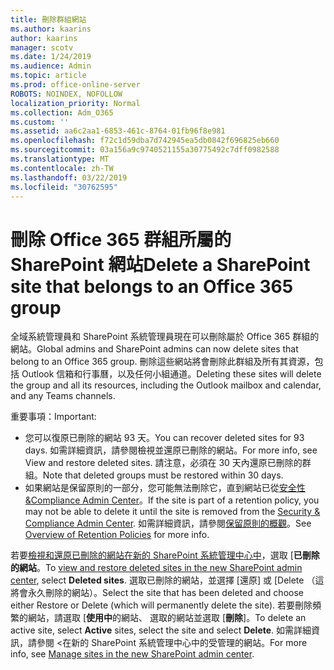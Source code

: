 ```yaml
---
title: 刪除群組網站
ms.author: kaarins
author: kaarins
manager: scotv
ms.date: 1/24/2019
ms.audience: Admin
ms.topic: article
ms.prod: office-online-server
ROBOTS: NOINDEX, NOFOLLOW
localization_priority: Normal
ms.collection: Adm_O365
ms.custom: ''
ms.assetid: aa6c2aa1-6853-461c-8764-01fb96f8e981
ms.openlocfilehash: f72c1d59dba7d742945ea5db0842f696825eb660
ms.sourcegitcommit: 03a156a9c9740521155a30775492c7dff0982588
ms.translationtype: MT
ms.contentlocale: zh-TW
ms.lasthandoff: 03/22/2019
ms.locfileid: "30762595"
---
```

# <a name="delete-a-sharepoint-site-that-belongs-to-an-office-365-group"></a><span data-ttu-id="a2ddc-102">刪除 Office 365 群組所屬的 SharePoint 網站</span><span class="sxs-lookup"><span data-stu-id="a2ddc-102">Delete a SharePoint site that belongs to an Office 365 group</span></span>

<span data-ttu-id="a2ddc-103">全域系統管理員和 SharePoint 系統管理員現在可以刪除屬於 Office 365 群組的網站。</span><span class="sxs-lookup"><span data-stu-id="a2ddc-103">Global admins and SharePoint admins can now delete sites that belong to an Office 365 group.</span></span> <span data-ttu-id="a2ddc-104">刪除這些網站將會刪除此群組及所有其資源，包括 Outlook 信箱和行事曆，以及任何小組通道。</span><span class="sxs-lookup"><span data-stu-id="a2ddc-104">Deleting these sites will delete the group and all its resources, including the Outlook mailbox and calendar, and any Teams channels.</span></span>
  
<span data-ttu-id="a2ddc-105">重要事項：</span><span class="sxs-lookup"><span data-stu-id="a2ddc-105">Important:</span></span>
- <span data-ttu-id="a2ddc-106">您可以復原已刪除的網站 93 天。</span><span class="sxs-lookup"><span data-stu-id="a2ddc-106">You can recover deleted sites for 93 days.</span></span> <span data-ttu-id="a2ddc-107">如需詳細資訊，請參閱檢視並還原已刪除的網站。</span><span class="sxs-lookup"><span data-stu-id="a2ddc-107">For more info, see View and restore deleted sites.</span></span> <span data-ttu-id="a2ddc-108">請注意，必須在 30 天內還原已刪除的群組。</span><span class="sxs-lookup"><span data-stu-id="a2ddc-108">Note that deleted groups must be restored within 30 days.</span></span> 
- <span data-ttu-id="a2ddc-109">如果網站是保留原則的一部分，您可能無法刪除它，直到網站已從[安全性&amp;Compliance Admin Center](https://protection.office.com/?rfr=AdminCenter#/retention)。</span><span class="sxs-lookup"><span data-stu-id="a2ddc-109">If the site is part of a retention policy, you may not be able to delete it until the site is removed from the [Security &amp; Compliance Admin Center](https://protection.office.com/?rfr=AdminCenter#/retention).</span></span> <span data-ttu-id="a2ddc-110">如需詳細資訊，請參閱[保留原則的概觀](https://docs.microsoft.com/office365/securitycompliance/retention-policies#content-in-onedrive-accounts-and-sharepoint-sites)。</span><span class="sxs-lookup"><span data-stu-id="a2ddc-110">See [Overview of Retention Policies](https://docs.microsoft.com/office365/securitycompliance/retention-policies#content-in-onedrive-accounts-and-sharepoint-sites) for more info.</span></span> 
  
<span data-ttu-id="a2ddc-111">若要[檢視和還原已刪除的網站在新的 SharePoint 系統管理中心中](https://docs.microsoft.com/sharepoint/view-and-restore-deleted-sites-in-new-admin-center)，選取 [**已刪除的網站**。</span><span class="sxs-lookup"><span data-stu-id="a2ddc-111">To [view and restore deleted sites in the new SharePoint admin center](https://docs.microsoft.com/sharepoint/view-and-restore-deleted-sites-in-new-admin-center), select **Deleted sites**.</span></span> <span data-ttu-id="a2ddc-112">選取已刪除的網站，並選擇 [還原] 或 [Delete （這將會永久刪除的網站）。</span><span class="sxs-lookup"><span data-stu-id="a2ddc-112">Select the site that has been deleted and choose either Restore or Delete (which will permanently delete the site).</span></span> <span data-ttu-id="a2ddc-113">若要刪除頻繁的網站，請選取 [**使用中**的網站、 選取的網站並選取 [**刪除**]。</span><span class="sxs-lookup"><span data-stu-id="a2ddc-113">To delete an active site, select **Active** sites, select the site and select **Delete**.</span></span> <span data-ttu-id="a2ddc-114">如需詳細資訊，請參閱 <<c0>在新的 SharePoint 系統管理中心中的受管理的網站。</span><span class="sxs-lookup"><span data-stu-id="a2ddc-114">For more info, see [Manage sites in the new SharePoint admin center](https://docs.microsoft.com/sharepoint/manage-sites-in-new-admin-center).</span></span>
  

